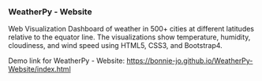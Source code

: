 ### WeatherPy - Website

Web Visualization Dashboard of weather in 500+ cities at different latitudes relative to the equator line. The visualizations show temperature, humidity, cloudiness, and wind speed using HTML5, CSS3, and Bootstrap4.

Demo link for WeatherPy - Website:
    https://bonnie-jo.github.io/WeatherPy-Website/index.html
